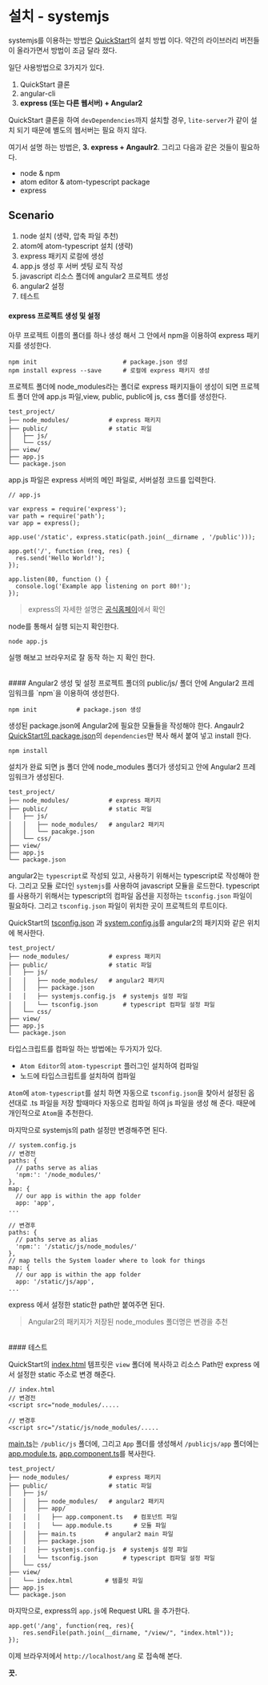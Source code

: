 
# 설치 - systemjs
systemjs를 이용하는 방법은 [QuickStart](https://github.com/angular/quickstart/blob/master/package.json)의 설치 방법 이다. 약간의 라이브러리 버전들이 올라가면서 방법이 조금 달라 졌다.

일단 사용방법으로 3가지가 있다.
1. QuickStart 클론
2. angular-cli
3. <b>express (또는 다른 웹서버) + Angular2</b>

QuickStart 클론을 하여 `devDependencies`까지 설치할 경우, `lite-server`가 같이 설치 되기 때문에 별도의 웹서버는 필요 하지 않다.


여기서 설명 하는 방법은, <b>3. express + Angaulr2</b>.
그리고  다음과 같은 것들이 필요하다.

* node & npm
* atom editor & atom-typescript package
* express

##  Scenario

1. node 설치 (생략, 압축 파일 추천)
2. atom에 atom-typescript 설치 (생략)
3. express 패키지 로컬에 생성
4. app.js 생성 후 서버 셋팅 로직 작성
5. javascript 리소스 폴더에 angular2 프로젝트 생성
6. angular2 설정
7. 테스트

#### express 프로젝트 생성 및 설정
아무 프로젝트 이름의 폴더를 하나 생성 해서 그 안에서 npm을 이용하여 express 패키지를 생성한다.
~~~
npm init                        # package.json 생성
npm install express --save      # 로컬에 express 패키지 생성
~~~
프로젝트 폴더에 node_modules라는 폴더로 express 패키지들이 생성이 되면 프로젝트 폴더 안에 app.js 파일,view, public, public에 js, css 폴더를 생성한다.

~~~
test_project/
├── node_modules/           # express 패키지
├── public/                 # static 파일
│   ├── js/
│   └── css/
├── view/
├── app.js
└── package.json
~~~

app.js 파일은 express 서버의 메인 파일로, 서버설정 코드를 입력한다.

~~~
// app.js

var express = require('express');
var path = require('path');
var app = express();

app.use('/static', express.static(path.join(__dirname , '/public')));

app.get('/', function (req, res) {
  res.send('Hello World!');
});

app.listen(80, function () {
  console.log('Example app listening on port 80!');
});
~~~

> express의 자세한 설명은 [공식홈페이](http://expressjs.com/)에서 확인

node를 통해서 실행 되는지 확인한다.
~~~
node app.js
~~~

실행 해보고 브라우저로 잘 동작 하는 지 확인 한다.

<br>
#### Angular2 생성 및 설정
프로젝트 폴더의 public/js/ 폴더 안에 Angular2 프레임워크를 `npm`을 이용하여 생성한다.

~~~
npm init           # package.json 생성
~~~
생성된 package.json에 Angular2에 필요한 모듈들을 작성해야 한다.
Angaulr2 [QuickStart의 package.json](https://github.com/angular/quickstart/blob/master/package.json)의 `dependencies`만 복사 해서 붙여 넣고 install 한다.

~~~
npm install
~~~

설치가 완료 되면 js 폴더 안에 node_modules 폴더가 생성되고 안에 Angular2 프레임워크가 생성된다.

~~~
test_project/
├── node_modules/           # express 패키지
├── public/                 # static 파일
│   ├── js/
│   │   ├── node_modules/   # angular2 패키지
│   │   └── pacakge.json
│   └── css/
├── view/
├── app.js
└── package.json
~~~

angular2는 `typescript`로 작성되 있고, 사용하기 위해서는 typescript로 작성해야 한다. 그리고 모듈 로더인 `systemjs`를 사용하여 javascript 모듈을 로드한다.
typescript를 사용하기 위해서는 typescript의 컴파일 옵션을 지정하는 `tsconfig.json` 파일이 필요하다. 그리고 `tsconfig.json` 파일이 위치한 곳이 프로젝트의 루트이다.

QuickStart의 [tsconfig.json](https://github.com/angular/quickstart/blob/master/src/tsconfig.json) 과 [system.config.js](https://github.com/angular/quickstart/blob/master/src/systemjs.config.js)를 angular2의 패키지와 같은 위치에 복사한다.

~~~
test_project/
├── node_modules/           # express 패키지
├── public/                 # static 파일
│   ├── js/
│   │   ├── node_modules/   # angular2 패키지
│   │   ├── package.json    
│   │   ├── systemjs.config.js  # systemjs 설정 파일
│   │   └── tsconfig.json       # typescript 컴파일 설정 파일
│   └── css/
├── view/
├── app.js
└── package.json
~~~

타입스크립트를 컴파일 하는 방법에는 두가지가 있다.
* `Atom Editor`의 `atom-typescript` 플러그인 설치하여 컴파일
* 노드에 타입스크립트를 설치하여 컴파일

`Atom`에 `atom-typescript`를 설치 하면 자동으로 `tsconfig.json`을 찾아서 설정된 옵션대로 .ts 파일을 저장 할때마다 자동으로 컴파일 하여 js 파일을 생성 해 준다. 때문에 개인적으로 `Atom`을 추천한다.

마지막으로 systemjs의 path 설정만 변경해주면 된다.
~~~
// system.config.js
// 변경전
paths: {
  // paths serve as alias
  'npm:': '/node_modules/'
},
map: {
  // our app is within the app folder
  app: 'app',
...

// 변경후
paths: {
  // paths serve as alias
  'npm:': '/static/js/node_modules/'
},
// map tells the System loader where to look for things
map: {
  // our app is within the app folder
  app: '/static/js/app',
...
~~~
express 에서 설정한 static한 path만 붙여주면 된다.

> Angular2의 패키지가 저장된 node_modules 폴더명은 변경을 추천

<br>
#### 테스트

QuickStart의 [index.html](https://github.com/angular/quickstart/blob/master/src/index.html) 템프릿은 `view` 폴더에 복사하고 리소스 Path만 express 에서 설정한 static 주소로 변경 해준다.

~~~
// index.html
// 변경전
<script src="node_modules/.....

// 변경후
<script src="/static/js/node_modules/.....
~~~

 [main.ts](https://github.com/angular/quickstart/blob/master/src/main.ts)는 `/public/js` 폴더에, 그리고 `App` 폴더를 생성해서 `/publicjs/app` 폴더에는 [app.module.ts](https://github.com/angular/quickstart/blob/master/src/app/app.module.ts), [app.component.ts](https://github.com/angular/quickstart/blob/master/src/app/app.component.ts)를 복사한다.

 ~~~
 test_project/
 ├── node_modules/           # express 패키지
 ├── public/                 # static 파일
 │   ├── js/
 │   │   ├── node_modules/   # angular2 패키지
 │   │   ├── app/
 │   │   │   ├── app.component.ts   # 컴포넌트 파일
 │   │   │   └── app.module.ts      # 모듈 파일
 │   │   ├── main.ts        # angular2 main 파일
 │   │   ├── package.json    
 │   │   ├── systemjs.config.js  # systemjs 설정 파일
 │   │   └── tsconfig.json       # typescript 컴파일 설정 파일
 │   └── css/
 ├── view/
 │   └── index.html         # 템플릿 파일
 ├── app.js
 └── package.json
 ~~~

마지막으로, express의 `app.js`에 Request URL 을 추가한다.
~~~
app.get('/ang', function(req, res){
    res.sendFile(path.join(__dirname, "/view/", "index.html"));
});
~~~
이제 브라우저에서 `http://localhost/ang` 로 접속해 본다.

<b>끗.</b>
